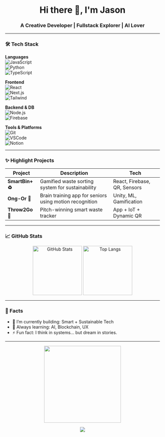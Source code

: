 <h1 align="center">Hi there 👋, I'm Jason</h1>
<h3 align="center">A Creative Developer | Fullstack Explorer | AI Lover</h3>



---

### 🛠 Tech Stack

**Languages**  
![JavaScript](https://img.shields.io/badge/-JavaScript-black?style=flat-square&logo=javascript)  
![Python](https://img.shields.io/badge/-Python-3776AB?style=flat-square&logo=python&logoColor=white)  
![TypeScript](https://img.shields.io/badge/-TypeScript-3178C6?style=flat-square&logo=typescript&logoColor=white)  

**Frontend**  
![React](https://img.shields.io/badge/-React-61DAFB?style=flat-square&logo=react)  
![Next.js](https://img.shields.io/badge/-Next.js-black?style=flat-square&logo=next.js)  
![Tailwind](https://img.shields.io/badge/-TailwindCSS-38B2AC?style=flat-square&logo=tailwind-css&logoColor=white)  

**Backend & DB**  
![Node.js](https://img.shields.io/badge/-Node.js-339933?style=flat-square&logo=node.js&logoColor=white)  
![Firebase](https://img.shields.io/badge/-Firebase-FFCA28?style=flat-square&logo=firebase)  

**Tools & Platforms**  
![Git](https://img.shields.io/badge/-Git-F05032?style=flat-square&logo=git&logoColor=white)  
![VSCode](https://img.shields.io/badge/-VSCode-007ACC?style=flat-square&logo=visual-studio-code)  
![Notion](https://img.shields.io/badge/-Notion-black?style=flat-square&logo=notion)

---

### ✨ Highlight Projects

| Project | Description | Tech |
|--------|-------------|------|
| **SmartBin+ ♻️** | Gamified waste sorting system for sustainability | React, Firebase, QR, Sensors |
| **Ong-Or 🧠** | Brain training app for seniors using motion recognition | Unity, ML, Gamification |
| **Throw2Go 🚀** | Pitch-winning smart waste tracker | App + IoT + Dynamic QR |

---

### 📈 GitHub Stats

<p align="center">
  <img src="https://github-readme-stats.vercel.app/api?username=Thatsadon9&show_icons=true&theme=radical" alt="GitHub Stats" height="160" />
  <img src="https://github-readme-stats.vercel.app/api/top-langs/?username=Thatsadon9&layout=compact&theme=radical" alt="Top Langs" height="160" />
</p>

---

### 🧩 Facts

- 🔭 I’m currently building: Smart + Sustainable Tech
- 🌱 Always learning: AI, Blockchain, UX
- ⚡ Fun fact: I think in systems... but dream in stories.

---

<p align="center">
  <img src="https://media.giphy.com/media/qgQUggAC3Pfv687qPC/giphy.gif" width="250" />
</p>

<p align="center">
  <a href="mailto:ninethatsadon.tkl@gmail.com"><img src="https://img.shields.io/badge/-Gmail-c14438?style=flat-square&logo=gmail&logoColor=white"></a>
</p>
